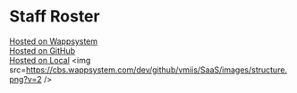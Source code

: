 # Staff Roster
<a target=_blank href=https://cbs.wappsystem.com/dev/github/wappsystem/Staff-Roster/index.html>Hosted on Wappsystem</a><br>
<a target=_blank href=https://htmlpreview.github.io/?https://raw.githubusercontent.com/wappsystem/Staff-Roster/master/github.html>Hosted on GitHub</a><br>
<a target=_blank href=http://127.0.0.1:8000/wappsystem/Staff-Roster/local.html>Hosted on Local</a>
<img src=https://cbs.wappsystem.com/dev/github/vmiis/SaaS/images/structure.png?v=2 />
